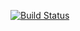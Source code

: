 [![Build Status](https://travis-ci.org/PauloGuedes2/wallet.svg?branch=master&status=passed)](https://travis-ci.org/github/PauloGuedes2/wallet)
